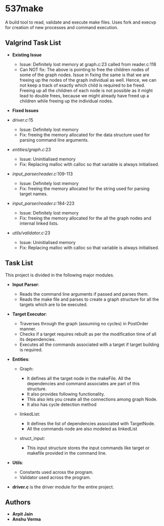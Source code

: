 # 537make

A build tool to read, validate and execute make files.
Uses fork and execvp for creation of new processes and command execution.

## Valgrind Task List

* **Existing Issue** 
    * Issue: Definitely lost memory at graph.c:23 called from reader.c:118
    * Can NOT fix: The above is pointing to free the children nodes of some of the graph nodes.
    Issue in fixing the same is that we are freeing up the nodes of the graph individual as well.
    Hence, we can not keep a track of exactly which child is required to be freed.
    Freeing up all the children of each node is not possible as it might lead to double frees,
    because we might already have freed up a children while freeing up the individual nodes.

* **Fixed Issues**

* *driver.c*:15 
    * Issue: Definitely lost memory
    * Fix: freeing the memory allocated for the data structure used for parsing command line arguments.
    
* *entities/graph.c*:23
    * Issue: Uninitialised memory
    * Fix: Replacing malloc with calloc so that variable is always initialised.
    
* *input_parser/reader.c*:109-113
    * Issue: Definitely lost memory
    * Fix: freeing the memory allocated for the string used for parsing target names.
    
* *input_parser/reader.c*:184-223 
    * Issue: Definitely lost memory
    * Fix: freeing the memory allocated for the all the graph nodes and internal linked lists.
    
* *utils/validator.c*:23
    * Issue: Uninitialised memory
    * Fix: Replacing malloc with calloc so that variable is always initialised.

## Task List

This project is divided in the following major modules.

* **Input Parser**: 
    * Reads the command line arguments if passed and parses them.
    * Reads the make file and parses to create a graph structure for all the targets which are to be executed.

* **Target Executor**:
    * Traverses through the graph (assuming no cycles) in PostOrder manner.
    * Checks if a target requires rebuilt as per the modification time of all its dependencies.
    * Executes all the commands associated with a target if target building is required.

* **Entities**:
    * Graph:
        * It defines all the target node in the makeFile. All the dependencies and command associates are part of this structure.
        * It also provides following functionality.
        * This also lets you create all the connections among graph Node.
        * It also has cycle detection method
    
    * linkedList:
        * It defines the list of dependencies associated with TargetNode.
        * All the commands node are also modeled as linkedList
    
    * struct_input:
        * This input structure stores the input commands like target or makefile provided in the command line.
    
* **Utils**: 
    * Constants used across the program.
    * Validator used across the program.

* **driver.c** is the driver module for the entire project.

## Authors

* **Arpit Jain**
* **Anshu Verma**
